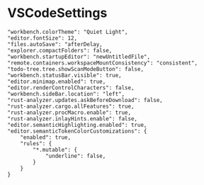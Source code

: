 # VSCodeSettings

    "workbench.colorTheme": "Quiet Light",
    "editor.fontSize": 12,
    "files.autoSave": "afterDelay,
    "explorer.compactFolders": false,
    "workbench.startupEditor": "newUntitledFile",
    "remote.containers.workspaceMountConsistency": "consistent",
    "todo-tree.tree.showScanModeButton": false,
    "workbench.statusBar.visible": true,
    "editor.minimap.enabled": true,
    "editor.renderControlCharacters": false,
    "workbench.sideBar.location": "left",
    "rust-analyzer.updates.askBeforeDownload": false,
    "rust-analyzer.cargo.allFeatures": true,
    "rust-analyzer.procMacro.enable": true,
    "rust-analyzer.inlayHints.enable": false,
    "editor.semanticHighlighting.enabled": true,
    "editor.semanticTokenColorCustomizations": {
        "enabled": true,
        "rules": {
            "*.mutable": {
                "underline": false,
            }
        }
    }
